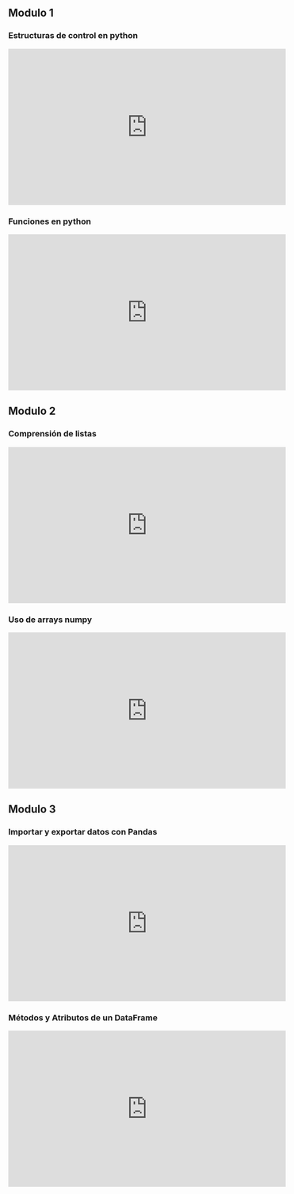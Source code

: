
## Modulo 1
### Estructuras de control en python
<iframe width="560" height="315" src="https://www.youtube.com/embed/3Ai6Dw2fRxw" frameborder="0" allow="accelerometer; autoplay; clipboard-write; encrypted-media; gyroscope; picture-in-picture" allowfullscreen></iframe>

### Funciones en python
<iframe width="560" height="315" src="https://www.youtube.com/embed/J_aLfDtpV-s" frameborder="0" allow="accelerometer; autoplay; clipboard-write; encrypted-media; gyroscope; picture-in-picture" allowfullscreen></iframe>

## Modulo 2 
### Comprensión de listas
<iframe width="560" height="315" src="https://www.youtube.com/embed/4jFNEYHIwWY" frameborder="0" allow="accelerometer; autoplay; clipboard-write; encrypted-media; gyroscope; picture-in-picture" allowfullscreen></iframe>

### Uso de arrays numpy 
<iframe width="560" height="315" src="https://www.youtube.com/embed/wGfFCewK7iQ" frameborder="0" allow="accelerometer; autoplay; clipboard-write; encrypted-media; gyroscope; picture-in-picture" allowfullscreen></iframe>

## Modulo 3
### Importar y exportar datos con Pandas
<iframe width="560" height="315" src="https://www.youtube.com/embed/gzRo5gm7I5M" frameborder="0" allow="accelerometer; autoplay; clipboard-write; encrypted-media; gyroscope; picture-in-picture" allowfullscreen></iframe>

### Métodos y Atributos de un DataFrame
<iframe width="560" height="315" src="https://www.youtube.com/embed/s8WZmzILeUU" frameborder="0" allow="accelerometer; autoplay; clipboard-write; encrypted-media; gyroscope; picture-in-picture" allowfullscreen></iframe>
